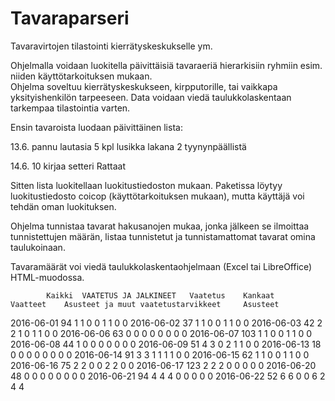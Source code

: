 # Tavaraparseri
Tavaravirtojen tilastointi kierrätyskeskukselle ym.

Ohjelmalla voidaan luokitella päivittäisiä tavaraeriä hierarkisiin ryhmiin esim. niiden käyttötarkoituksen mukaan.  
Ohjelma soveltuu kierrätyskeskukseen, kirpputorille, tai vaikkapa yksityishenkilön tarpeeseen.
Data voidaan viedä taulukkolaskentaan tarkempaa tilastointia varten.

Ensin tavaroista luodaan päivittäinen lista:

13.6.
pannu
lautasia 5 kpl
lusikka
lakana
2 tyynynpäällistä

14.6.
10 kirjaa
setteri
Rattaat

Sitten lista luokitellaan luokitustiedoston mukaan. Paketissa löytyy luokitustiedosto coicop (käyttötarkoituksen mukaan),
mutta käyttäjä voi tehdän oman luokituksen.

Ohjelma tunnistaa tavarat hakusanojen mukaa, jonka jälkeen se ilmoittaa tunnistettujen määrän, listaa tunnistetut ja
tunnistamattomat tavarat omina taulukoinaan.

Tavaramäärät voi viedä taulukkolaskentaohjelmaan (Excel tai LibreOffice) HTML-muodossa.

            Kaikki 	VAATETUS JA JALKINEET 	Vaatetus 	Kankaat 	Vaatteet 	Asusteet ja muut vaatetustarvikkeet 	Asusteet
2016-06-01	94	1	1	0	0	1	1	0	0
2016-06-02	37	1	1	0	0	1	1	0	0
2016-06-03	42	2	2	1	0	1	1	0	0
2016-06-06	63	0	0	0	0	0	0	0	0
2016-06-07	103	1	1	0	0	1	1	0	0
2016-06-08	44	1	0	0	0	0	0	0	0
2016-06-09	51	4	3	0	2	1	1	0	0
2016-06-13	18	0	0	0	0	0	0	0	0
2016-06-14	91	3	3	1	1	1	1	0	0
2016-06-15	62	1	1	0	0	1	1	0	0
2016-06-16	75	2	2	0	0	2	2	0	0
2016-06-17	123	2	2	2	0	0	0	0	0
2016-06-20	48	0	0	0	0	0	0	0	0
2016-06-21	94	4	4	4	0	0	0	0	0
2016-06-22	52	6	6	0	0	6	2	4	4


